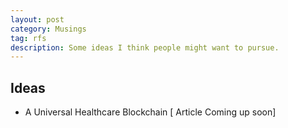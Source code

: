```yaml
---
layout: post
category: Musings
tag: rfs
description: Some ideas I think people might want to pursue.
---
```


## Ideas

  - A Universal Healthcare Blockchain [ Article Coming up soon]
